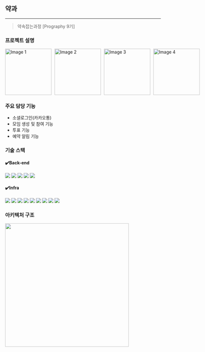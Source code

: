 

## 약과
---
> 약속잡는과정 [Prography 9기]

### 프로젝트 설명

<div style="display: flex;">
  <img src="https://github.com/user-attachments/assets/9868a787-02cb-497f-8078-fa062a19c049" alt="Image 1" style="width: 150px; margin-right: 10px;">
  <img src="https://github.com/user-attachments/assets/6e95d7db-dbb9-400b-8bc2-8e159068726a" alt="Image 2" style="width: 150px; margin-right: 10px;">
  <img src="https://github.com/user-attachments/assets/4f0f6af4-5b42-41d4-86ae-ecc5d1c6e3f9" alt="Image 3" style="width: 150px; margin-right: 10px;">
  <img src="https://github.com/user-attachments/assets/4e64fe38-307c-456c-bca6-35f5908c1ba5" alt="Image 4" style="width: 150px;">
</div>

### 주요 담당 기능

- 소셜로그인(카카오통)
- 모임 생성 및 참여 기능
- 투표 기능
- 예약 알림 기능

### 기술 스택
#### ✔️Back-end
<img src="https://img.shields.io/badge/java-007396?style=for-the-badge&logo=java&logoColor=white"> 
<img src="https://img.shields.io/badge/Spring Boot-6DB33F?style=for-the-badge&logo=Spring Boot&logoColor=yellow">
<img src="https://img.shields.io/badge/junit5-25A162?style=for-the-badge&logo=junit5&logoColor=yellow">
<img src="https://img.shields.io/badge/Spring Data Jpa-6DB33F?style=for-the-badge&logo=spring&logoColor=yellow">
<img src="https://img.shields.io/badge/jsonwebtokens-000000?style=for-the-badge&logo=jsonwebtokens&logoColor=yellow">

#### ✔️Infra
<img src="https://img.shields.io/badge/mysql-4479A1?style=for-the-badge&logo=mysql&logoColor=white">
<img src="https://img.shields.io/badge/docker-2496ED?style=for-the-badge&logo=docker&logoColor=white">
<img src="https://img.shields.io/badge/amazonec2-FF9900?style=for-the-badge&logo=amazonec2&logoColor=white">
<img src="https://img.shields.io/badge/githubactions-2088FF?style=for-the-badge&logo=githubactions&logoColor=white">
<img src="https://img.shields.io/badge/nginx-009639?style=for-the-badge&logo=nginx&logoColor=white">
<img src="https://img.shields.io/badge/redis-FF4438?style=for-the-badge&logo=redis&logoColor=white">
<img src="https://img.shields.io/badge/amazons3-569A31?style=for-the-badge&logo=amazons3&logoColor=white">
<img src="https://img.shields.io/badge/AWS Lambda-FF9900?style=for-the-badge&logo=AWS Lambda&logoColor=white">
<img src="https://img.shields.io/badge/amazoncloudwatch-FF4F8B?style=for-the-badge&logo=amazoncloudwatch&logoColor=white">

### 아키텍처 구조
<img src="https://github.com/user-attachments/assets/b414a4b5-7679-4279-8e1a-d72904af2baa" width="400">